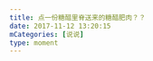 ```yaml
---
title: 点一份糖醋里脊送来的糖醋肥肉？？
date: 2017-11-12 13:20:15
mCategories: [说说]
type: moment
---
```


<div id="pics-20171112132015"></div>

<script>
var data = [
    {"link": "2017-11-12_000000.jpeg", "type": "shuoshuo"}
];
picsRender(data, "pics-20171112132015");
</script>

